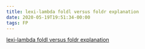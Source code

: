 ```yaml
---
title: lexi-lambda foldl versus foldr explanation
date: 2020-05-19T19:51:34-00:00
tags: FP
---
```


[lexi-lambda foldl versus foldr explanation](https://github.com/hasura/graphql-engine/pull/2933#discussion_r328821960)
